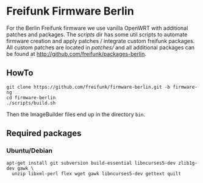# Freifunk Firmware Berlin

For the Berlin Freifunk firmware we use vanilla OpenWRT with additional patches
and packages. The *scripts* dir has some util scripts to automate firmware
creation and apply patches / integrate custom freifunk packages. All custom
patches are located in *patches/* and all additional packages can be found at
http://github.com/freifunk/packages-berlin.

## HowTo

```
git clone https://github.com/freifunk/firmware-berlin.git -b firmware-ng
cd firmware-berlin
./scripts/build.sh
```

Then the ImageBuilder files end up in the directory `bin`.

## Required packages
### Ubuntu/Debian
```
apt-get install git subversion build-essential libncurses5-dev zlib1g-dev gawk \
  unzip libxml-perl flex wget gawk libncurses5-dev gettext quilt
```
